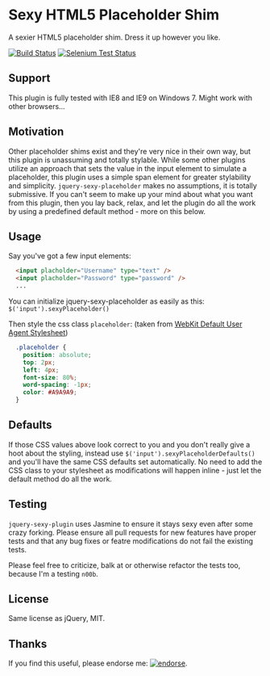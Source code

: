 Sexy HTML5 Placeholder Shim
=======================

A sexier HTML5 placeholder shim. Dress it up however you like.

[![Build Status](https://travis-ci.org/tylermauthe/jquery-sexy-placeholder.png?branch=master)](https://travis-ci.org/tylermauthe/jquery-sexy-placeholder)
[![Selenium Test Status](https://saucelabs.com/buildstatus/sexyplaceholder)](https://saucelabs.com/u/sexyplaceholder)

## Support
This plugin is fully tested with IE8 and IE9 on Windows 7. Might work with other browsers...

## Motivation
Other placeholder shims exist and they're very nice in their own way, but this plugin is unassuming and totally stylable. While some other plugins utilize an approach that sets the value in the input element to simulate a placeholder, this plugin uses a simple span element for greater stylability and simplicity. `jquery-sexy-placeholder` makes no assumptions, it is totally submissive. If you can't seem to make up your mind about what you want from this plugin, then you lay back, relax, and let the plugin do all the work by using a predefined default method - more on this below.

## Usage
Say you've got a few input elements:
```html
  <input placholder="Username" type="text" />
  <input placholder="Password" type="password" />
  ...
```
You can initialize jquery-sexy-placeholder as easily as this: `$('input').sexyPlaceholder()`

Then style the css class `placeholder`: (taken from [WebKit Default User Agent Stylesheet](http://trac.webkit.org/browser/trunk/Source/WebCore/css/html.css))
```css
  .placeholder {
    position: absolute;
    top: 2px;
    left: 4px;
    font-size: 80%;
    word-spacing: -1px;
    color: #A9A9A9;
  }
```

## Defaults
If those CSS values above look correct to you and you don't really give a hoot about the styling, instead use `$('input').sexyPlaceholderDefaults()` and you'll have the same CSS defaults set automatically. No need to add the CSS class to your stylesheet as modifications will happen inline - just let the default method do all the work.

## Testing
`jquery-sexy-plugin` uses Jasmine to ensure it stays sexy even after some crazy forking. Please ensure all pull requests for new features have proper tests and that any bug fixes or featre modifications do not fail the existing tests.

Please feel free to criticize, balk at or otherwise refactor the tests too, because I'm a testing `n00b`.

## License
Same license as jQuery, MIT.

## Thanks
If you find this useful, please endorse me: [![endorse](https://api.coderwall.com/tylermauthe/endorsecount.png)](https://coderwall.com/tylermauthe).
